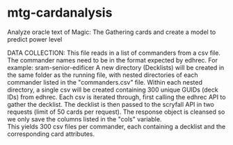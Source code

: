 # mtg-cardanalysis
Analyze oracle text of Magic: The Gathering cards and create a model to predict power level

DATA COLLECTION:
    This file reads in a list of commanders from a csv file.  The commander names need to be in the format expected by edhrec.  For example:  sram-senior-edificer
    A new directory (Decklists) will be created in the same folder as the running file, with nested directories of each commander listed in the "commanders.csv" file.
    Within each nested directory, a single csv will be created containing 300 unique GUIDs (deck IDs) from edhrec.
    Each csv is iterated through, first calling the edhrec API to gather the decklist.  The decklist is then passed to the scryfall API 
    in two requests (limit of 50 cards per request).  The response object is cleansed so we only save the columns listed in the "cols" variable.  
    This yields 300 csv files per commander, each containing a decklist and the corresponding card attributes.
